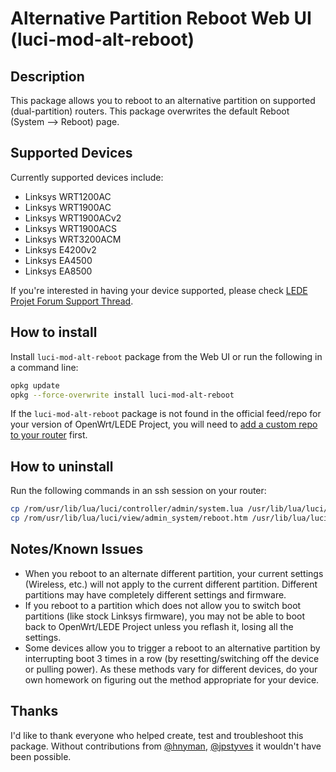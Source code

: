 # Alternative Partition Reboot Web UI (luci-mod-alt-reboot)

## Description

This package allows you to reboot to an alternative partition on supported (dual-partition) routers. This package overwrites the default Reboot (System --> Reboot) page.

## Supported Devices

Currently supported devices include:

- Linksys WRT1200AC
- Linksys WRT1900AC
- Linksys WRT1900ACv2
- Linksys WRT1900ACS
- Linksys WRT3200ACM
- Linksys E4200v2
- Linksys EA4500
- Linksys EA8500

If you're interested in having your device supported, please check [LEDE Projet Forum Support Thread](https://forum.lede-project.org/t/web-ui-to-reboot-to-another-partition-dual-partition-routers/3423).

## How to install

Install ```luci-mod-alt-reboot``` package from the Web UI or run the following in a command line:

```sh
opkg update
opkg --force-overwrite install luci-mod-alt-reboot
```

If the ```luci-mod-alt-reboot``` package is not found in the official feed/repo for your version of OpenWrt/LEDE Project, you will need to [add a custom repo to your router](https://github.com/stangri/openwrt_packages/blob/master/README.md#on-your-router) first.

## How to uninstall

Run the following commands in an ssh session on your router:

```sh
cp /rom/usr/lib/lua/luci/controller/admin/system.lua /usr/lib/lua/luci/controller/admin/system.lua
cp /rom/usr/lib/lua/luci/view/admin_system/reboot.htm /usr/lib/lua/luci/view/admin_system/reboot.htm
```

## Notes/Known Issues

- When you reboot to an alternate different partition, your current settings (Wireless, etc.) will not apply to the current different partition. Different partitions may have completely different settings and firmware.
- If you reboot to a partition which does not allow you to switch boot partitions (like stock Linksys firmware), you may not be able to boot back to OpenWrt/LEDE Project unless you reflash it, losing all the settings.
- Some devices allow you to trigger a reboot to an alternative partition by interrupting boot 3 times in a row (by resetting/switching off the device or pulling power). As these methods vary for different devices, do your own homework on figuring out the method appropriate for your device.

## Thanks

I'd like to thank everyone who helped create, test and troubleshoot this package. Without contributions from [@hnyman](https://github.com/hnyman), [@jpstyves](https://github.com/jpstyves) it wouldn't have been possible.
